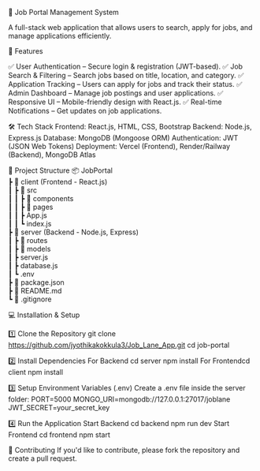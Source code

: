 📝 Job Portal Management System

A full-stack web application that allows users to search, apply for jobs, and manage applications efficiently.

🚀 Features

✅ User Authentication – Secure login & registration (JWT-based).
✅ Job Search & Filtering – Search jobs based on title, location, and category.
✅ Application Tracking – Users can apply for jobs and track their status.
✅ Admin Dashboard – Manage job postings and user applications.
✅ Responsive UI – Mobile-friendly design with React.js.
✅ Real-time Notifications – Get updates on job applications.

🛠️ Tech Stack
Frontend: React.js, HTML, CSS, Bootstrap
Backend: Node.js, Express.js
Database: MongoDB (Mongoose ORM)
Authentication: JWT (JSON Web Tokens)
Deployment: Vercel (Frontend), Render/Railway (Backend), MongoDB Atlas

📂 Project Structure
📦 JobPortal  
 ┣ 📂 client (Frontend - React.js)  
 ┃ ┣ 📂 src  
 ┃ ┃ ┣ 📂 components  
 ┃ ┃ ┣ 📂 pages  
 ┃ ┃ ┣ App.js  
 ┃ ┃ ┗ index.js  
 ┣ 📂 server (Backend - Node.js, Express)  
 ┃ ┣ 📂 routes  
 ┃ ┣ 📂 models  
 ┃ ┣ server.js  
 ┃ ┣ database.js  
 ┃ ┗ .env  
 ┣ 📜 package.json  
 ┣ 📜 README.md  
 ┗ 📜 .gitignore  

💻 Installation & Setup

1️⃣ Clone the Repository
git clone https://github.com/jyothikakokkula3/Job_Lane_App.git
cd job-portal

2️⃣ Install Dependencies
For Backend
cd server
npm install
For Frontendcd client
npm install

3️⃣ Setup Environment Variables (.env)
Create a .env file inside the server folder:
PORT=5000
MONGO_URI=mongodb://127.0.0.1:27017/joblane
JWT_SECRET=your_secret_key

4️⃣ Run the Application
Start Backend
cd backend
npm run dev
Start Frontend 
cd frontend
npm start

🤝 Contributing
If you'd like to contribute, please fork the repository and create a pull request.
